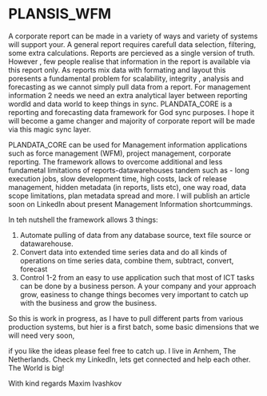 # PLANSIS_WFM

A corporate report can be made in a variety of ways and variety of systems will support your. A general report requires carefull data selection, filtering, some extra calculations. Reports are percieved as a single version of truth. However , few people realise that information in the report is available via this report only. As reports mix data with formating and layout this poresents a fundamental problem for scalability, integrity , analysis and forecasting as we cannot simply pull data from a report. For management information 2 needs we need an extra analytical layer between reporting wordld and data world to keep things in sync. PLANDATA_CORE is a reporting and forecasting data framework for God sync purposes. I hope it will become a game changer and majority of corporate report will be made via this magic sync layer. 

PLANDATA_CORE can be used for Management information applications such as force management (WFM), project management, corporate reporting. The framework allows to overcome additional and less  fundametal limitations of reports-datawarehouses tandem such as - long execution jobs, slow development time, high costs, lack of release management, hidden metadata (in reports, lists etc), one way road, data scope limitations, plan metadata spread and more. I will publish an article soon on LinkedIn about present Management Information shortcummings. 

In teh nutshell the framework allows 3 things:
1. Automate pulling of data from any database source, text file source or datawarehouse. 
2. Convert data into extended time series data and do all kinds of operations on time series data, combine them, subtract, convert, forecast
3. Control 1-2 from an easy to use application such that most of ICT tasks can be done by a business person. A your company and your approach grow, easiness to change things becomes very important to catch up with the business and grow the business.

So this is work in progress, as I have to pull different parts from various production systems, but hier is a first batch, some basic dimensions  that we will need very soon, 

if you like the ideas please feel free to catch up. I live in Arnhem, The Netherlands. Check my LinkedIn, lets get connected and help each other. The World is big!

With kind regards
Maxim Ivashkov
